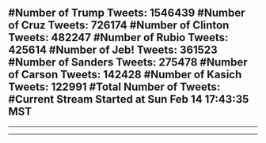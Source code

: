 #Number of Trump Tweets: 1546439
#Number of Cruz Tweets: 726174
#Number of Clinton Tweets: 482247
#Number of Rubio Tweets: 425614
#Number of Jeb! Tweets: 361523
#Number of Sanders Tweets: 275478
#Number of Carson Tweets: 142428
#Number of Kasich Tweets: 122991
#Total Number of Tweets:  
#Current Stream Started at Sun Feb 14 17:43:35 MST
---
---
---
